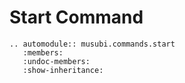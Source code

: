 # Start Command

```{eval-rst}
.. automodule:: musubi.commands.start
   :members:
   :undoc-members:
   :show-inheritance:
```